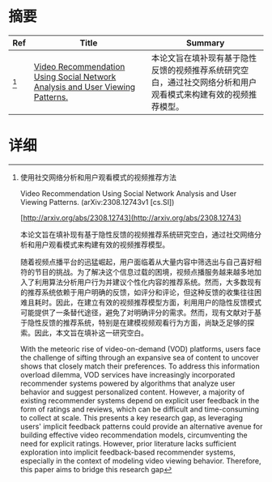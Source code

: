 # 摘要

| Ref | Title | Summary |
| --- | --- | --- |
| [^1] | [Video Recommendation Using Social Network Analysis and User Viewing Patterns.](http://arxiv.org/abs/2308.12743) | 本论文旨在填补现有基于隐性反馈的视频推荐系统研究空白，通过社交网络分析和用户观看模式来构建有效的视频推荐模型。 |

# 详细

[^1]: 使用社交网络分析和用户观看模式的视频推荐方法

    Video Recommendation Using Social Network Analysis and User Viewing Patterns. (arXiv:2308.12743v1 [cs.SI])

    [http://arxiv.org/abs/2308.12743](http://arxiv.org/abs/2308.12743)

    本论文旨在填补现有基于隐性反馈的视频推荐系统研究空白，通过社交网络分析和用户观看模式来构建有效的视频推荐模型。

    

    随着视频点播平台的迅猛崛起，用户面临着从大量内容中筛选出与自己喜好相符的节目的挑战。为了解决这个信息过载的困境，视频点播服务越来越多地加入了利用算法分析用户行为并建议个性化内容的推荐系统。然而，大多数现有的推荐系统依赖于用户明确的反馈，如评分和评论，但这种反馈的收集往往困难且耗时。因此，在建立有效的视频推荐模型方面，利用用户的隐性反馈模式可能提供了一条替代途径，避免了对明确评分的需求。然而，现有文献对于基于隐性反馈的推荐系统，特别是在建模视频观看行为方面，尚缺乏足够的探索。因此，本文旨在填补这一研究空白。

    With the meteoric rise of video-on-demand (VOD) platforms, users face the challenge of sifting through an expansive sea of content to uncover shows that closely match their preferences. To address this information overload dilemma, VOD services have increasingly incorporated recommender systems powered by algorithms that analyze user behavior and suggest personalized content. However, a majority of existing recommender systems depend on explicit user feedback in the form of ratings and reviews, which can be difficult and time-consuming to collect at scale. This presents a key research gap, as leveraging users' implicit feedback patterns could provide an alternative avenue for building effective video recommendation models, circumventing the need for explicit ratings. However, prior literature lacks sufficient exploration into implicit feedback-based recommender systems, especially in the context of modeling video viewing behavior. Therefore, this paper aims to bridge this research gap 
    

